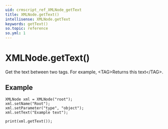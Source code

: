 ```yaml
---
uid: crmscript_ref_XMLNode_getText
title: XMLNode.getText()
intellisense: XMLNode.getText
keywords: getText()
so.topic: reference
so.yml: 1
---
```


# XMLNode.getText()

Get the text between two tags. For example, \<TAG>Returns this text\</TAG>.

## Example

```crmscript
XMLNode xml = XMLNode("root");
xml.setName("Root");
xml.setParameter("type", "object");
xml.setText("Example text");

print(xml.getText());
```
